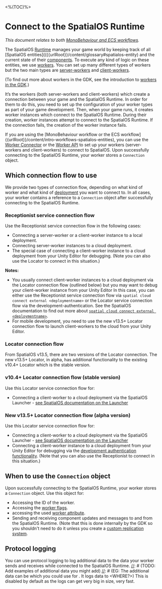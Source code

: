 [//]: # (TODO: Add examples of additional data you might add)

<%(TOC)%>
# Connect to the SpatialOS Runtime

_This document relates to both [MonoBehaviour and ECS workflows]({{urlRoot}}/content/intro-workflows-spatialos-entities)._

The SpatialOS [Runtime]({{urlRoot}}/content/glossary#spatialos-runtime) manages your game world by keeping track of all [SpatialOS entities](({{urlRoot}}/content/glossary#spatialos-entity) and the current state of their [components]({{urlRoot}}/content/glossary#spatialos-component).
To execute any kind of logic on these entities, we use [workers]({{urlRoot}}/content/glossary#worker). You can set up many different types of workers but the two main types are  [server-workers]({{urlRoot}}/content/glossary#server-worker) and [client-workers]({{urlRoot}}/content/glossary#client-worker).

(To find out more about workers in the GDK, see the introduction to [workers in the GDK]({{urlRoot}}/content/workers/workers-in-the-gdk).)

It’s the workers (both server-workers and client-workers) which create a connection between your game and the SpatialOS Runtime. In order for them to do this, you need to set up the configuration of your worker types as part of your game development. Then, when your game runs, it creates worker instances which connect to the SpatialOS Runtime.  During their creation, worker instances attempt to connect to the SpatialOS Runtime. If the connection fails, the creation of the worker instance fails.

If you are using the [MonoBehaviour workflow or the ECS workflow]{{urlRoot}}/content/intro-workflows-spatialos-entities), you can use the [Worker Connector]({{urlRoot}}/content/gameobject/linking-spatialos-entities) or the [Worker API]({{urlRoot}}/content/workers/api-worker) to set up your workers (server-workers and client-workers) to connect to SpatialOS. Upon successfully connecting to the SpatialOS Runtime, your worker stores a `Connection` object.


## Which connection flow to use

We provide two types of connection flow, depending on what kind of worker and what kind of [deployment]({{urlRoot}}/content/glossary#deploying) you want to connect to.
In all cases, your worker contains a reference to a `Connection` object after successfully connecting to the SpatialOS Runtime.

### Receptionist service connection flow
Use the Receptionist service connection flow in the following cases:

  * Connecting a server-worker or a client-worker instance to a local deployment.
  * Connecting server-worker instances to a cloud deployment.
  * The special case of connecting a client-worker instance to a cloud deployment from your Unity Editor for debugging. (Note you can also use the Locator to connect in this situation.)  

**Notes:**

*  You usually connect client-worker instances to a cloud deployment via the Locator connection flow (outlined below) but you may want to debug your client-worker instance from your Unity Editor In this case, you can either use the Receptionist service connection flow via `spatial cloud connect external <deploymentname>` or the Locator service connection flow via the development-authentication.  See the SpatialOS documentation to find out more about [`spatial cloud connect external <deploymentname>`](https://docs.improbable.io/reference/latest/shared/spatial-cli/spatial-cloud-connect-external#spatial-cloud-connect-externall).
* For mobile development, you need to use the new v13.5+ Locator connection flow to launch client-workers to the cloud from your Unity Editor.


### Locator connection flow
From SpatialOS v13.5, there are two versions of the Locator connection. The new v13.5+ Locator, in alpha, has additional functionality to the existing v10.4+ Locator which is the stable version. 


### v10.4+ Locator connection flow (stable version)
Use this Locator service connection flow for:

 * Connecting a client-worker to a cloud deployment via the SpatialOS Launcher - [see SpatialOS documentation on the Launcher](https://docs.improbable.io/reference/latest/shared/operate/launcher#the-launcher)


### New v13.5+ Locator connection flow (alpha version)
Use this Locator service connection flow for:

* Connecting a client-worker to a cloud deployment via the SpatialOS Launcher - [see SpatialOS documentation on the Launcher](https://docs.improbable.io/reference/latest/shared/operate/launcher#the-launcher)
* Connecting a client-worker instance to a cloud deployment from your Unity Editor for debugging via the [development authentication functionality](https://docs.improbable.io/reference/13.5/shared/auth/development-authentication). (Note that you can also use the Receptionist to connect in this situation.)

## When to use the `Connection` object
Upon successfully connecting to the SpatialOS Runtime, your worker stores a `Connection` object.
Use this object for:

  * Accessing the ID of the worker.
  * Accessing the [worker flags]({{urlRoot}}/content/glossary#worker-flags).
  * accessing the used [worker attribute]({{urlRoot}}/content/glossary#worker-attribute).
  * Sending and receiving component updates and messages to and from the SpatialOS Runtime. (Note that this is done internally by the GDK so you shouldn't need to do it unless you create a [custom replication system]({{urlRoot}}/content/ecs/custom-replication-system).

## Protocol logging
You can use protocol logging to log additional data to the data your worker sends and receives while connected to the SpatialOS Runtime.
[//]: # (TODO: Add examples of additional data you might add)
[//]: # (EG: The additional data can be <X or Y> which you could use for <A or B>. It logs data to <WHERE?>)
This is disabled by default as the logs can get very big in size, very fast.
